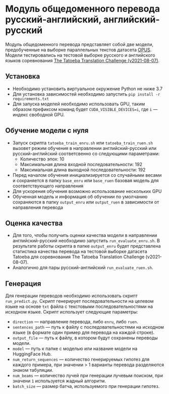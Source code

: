 # Модуль общедоменного перевода русский-английский, английский-русский

Модуль общедоменного перевода представляет собой две модели, предобученные на выборке параллельных текстов датасета [OPUS](https://opus.nlpl.eu/). Модели тестировались на тестовой выборке русского и английского языков соревнования [The Tatoeba Translation Challenge (v2021-08-07)](https://github.com/Helsinki-NLP/Tatoeba-Challenge/blob/master/README-v2021-08-07.md).

## Установка

- Необходимо установить виртуальное окружение Python не ниже 3.7
- Для установка зависимостей необходимо запустить `pip install -r requirements.txt`
- Для запуска моделей необходимо использовать GPU, таким образом префиксом команд будет `CUDA_VISIBLE_DEVICES=i`, где `i` — индекс свободной GPU.

## Обучение модели с нуля

- Запуск скрипта `tatoeba_train_enru.sh` или `tatoeba_train_ruen.sh` вызовет режим обучения в направлении английский-русский или русский-английский соответсвенно со следующими параметрами:
  - Количество эпох: 10
  - Максимальная длина входной последовательности: 192
  - Максимальная длина выходной последовательности: 192
- Перед началом обучения инициализируется со случайными весами и сохраняется в папку `base_enru` или `base_ruen` базовая модель для соответствующего направления
- Для ускорения обучения возможно использование нескольких GPU
- Обученная модель и информация об обучении по умолчанию сохраняются в папку `output_enru` или `output_ruen` в зависимости от направления перевода

## Оценка качества

- Для того, чтобы получить оценки качества модели в направлении английский-русский необходимо запустить `run_evaluate_enru.sh`. В результате работы скрипта в папке `output_enru` будет представлена статистика качества перевода на тестовой выборке датасета Tatoeba для соревнования The Tatoeba Translation Challenge (v2021-08-07).
- Аналогично для пары русский-английский `run_evaluate_ruen.sh`.

## Генерация

Для генерации переводов необходимо использовать скрипт `run_predict.py`. Скрипт генерирует последовательности на целевом языке на основе `txt` файла с текстовыми последовательностями на исходном языке. Скрипт использует следующие параметры:

- `direction` — направление перевода, либо `enru`, либо `ruen`.
- `sentences_path` — путь к файлу с последовательностями на исходном языке (в формате один пример для перевода на каждой строке).
- `output_file` — путь к файлу, в котором будут сохранены переводы модели.
- `model` — путь к папке с моделью или название модели на HuggingFace Hub.
- `num_return_sequences` — количество генерируемых гипотез для каждого примера, при значении > 1 варианты перевода разделяются знаком табуляции.
- `num_beams` — количество лучей при генерации лучевым поиском, при значени `1` используется жадный алгоритм.
- `batch_size` — размер батча, используемого при генерации гипотез.
